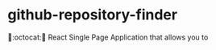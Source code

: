 # github-repository-finder

:mag_right::octocat::page_facing_up: React Single Page Application that allows you to 
